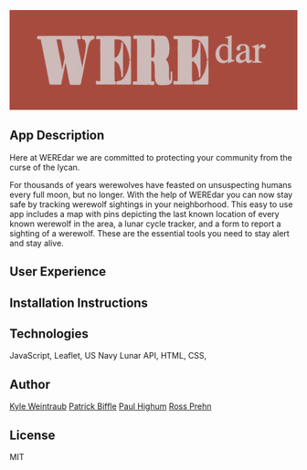 ![Logo](/assets/logo.png)


## App Description
Here at WEREdar we are committed to protecting your community from the curse of the lycan.

For thousands of years werewolves have feasted on unsuspecting humans every full moon, but no longer. With the help of WEREdar you can now stay safe by tracking werewolf sightings in your neighborhood. This easy to use app includes a map with pins depicting the last known location of every known werewolf in the area, a lunar cycle tracker, and a form to report a sighting of a werewolf. These are the essential tools you need to stay alert and stay alive.

## User Experience


## Installation Instructions

## Technologies
JavaScript, Leaflet, US Navy Lunar API, HTML, CSS,

## Author
[Kyle Weintraub](https://github.com/TheMoonMoth)
[Patrick Biffle](https://github.com/Piglacquer)
[Paul Highum](https://github.com/paulhighum)
[Ross Prehn](https://github.com/Rossprehn)


## License
MIT
